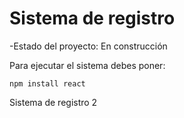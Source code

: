 <h1> Sistema de registro </h1>

-Estado del proyecto: En construcción

Para ejecutar el sistema debes poner:

```npm install react```

Sistema de registro 2
